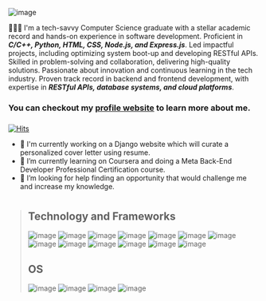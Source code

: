 ![image](https://www.icegif.com/wp-content/uploads/icegif-2425.gif) 

👩🏽‍💻 I'm a tech-savvy Computer Science graduate with a stellar academic record and hands-on experience in software development. Proficient in ***C/C++, Python, HTML, CSS, Node.js, and Express.js***. Led impactful projects, including optimizing system boot-up and developing RESTful APIs. Skilled in problem-solving and collaboration, delivering high-quality solutions. Passionate about innovation and continuous learning in the tech industry. Proven track record in backend and frontend development, with expertise in ***RESTful APIs, database systems, and cloud platforms***. 
### You can checkout my [profile website](https://anushka2040.github.io/Profile/) to learn more about me. 
###

[![Hits](https://hits.sh/github.com/Anushka2040.svg)](https://hits.sh/github.com/Anushka2040/)

- 🔭 I'm currently working on a Django website which will curate a personalized cover letter using resume.
- 🌱 I’m currently learning on Coursera and doing a Meta Back-End Developer Professional Certification course.
- 🤔 I’m looking for help finding an opportunity that would challenge me and increase my knowledge.

#

>## Technology and Frameworks
>
> ![image](https://ziadoua.github.io/m3-Markdown-Badges/badges/C++/c++1.svg) ![image](https://ziadoua.github.io/m3-Markdown-Badges/badges/Python/python3.svg) ![image](https://ziadoua.github.io/m3-Markdown-Badges/badges/HTML/html1.svg) ![image](https://ziadoua.github.io/m3-Markdown-Badges/badges/Bootstrap/bootstrap1.svg) ![image](https://ziadoua.github.io/m3-Markdown-Badges/badges/CSS/css1.svg) ![image](https://ziadoua.github.io/m3-Markdown-Badges/badges/Javascript/javascript1.svg) ![image](https://ziadoua.github.io/m3-Markdown-Badges/badges/Django/django1.svg) ![image](https://ziadoua.github.io/m3-Markdown-Badges/badges/Express/express1.svg) ![image](https://ziadoua.github.io/m3-Markdown-Badges/badges/NodeJS/nodejs1.svg) ![image](https://ziadoua.github.io/m3-Markdown-Badges/badges/PHP/php1.svg) ![image](https://ziadoua.github.io/m3-Markdown-Badges/badges/React/react1.svg) ![image](https://ziadoua.github.io/m3-Markdown-Badges/badges/Flask/flask1.svg) ![image](https://ziadoua.github.io/m3-Markdown-Badges/badges/Flutter/flutter1.svg)
>
>## OS
>
> ![image](https://ziadoua.github.io/m3-Markdown-Badges/badges/Windows/windows1.svg) ![image](https://ziadoua.github.io/m3-Markdown-Badges/badges/Arch/arch1.svg) ![image](https://ziadoua.github.io/m3-Markdown-Badges/badges/Ubuntu/ubuntu1.svg) ![image](https://ziadoua.github.io/m3-Markdown-Badges/badges/macOS/macos1.svg)

<!--
**Anushka2040/Anushka2040** is a ✨ _special_ ✨ repository because its `README.md` (this file) appears on your GitHub profile.

Here are some ideas to get you started:

- 🔭 I’m currently working on ...
- 🌱 I’m currently learning ...
- 👯 I’m looking to collaborate on ...
- 🤔 I’m looking for help with ...
- 💬 Ask me about ...
- 📫 How to reach me: ...
- 😄 Pronouns: ...
- ⚡ Fun fact: ...
-->
